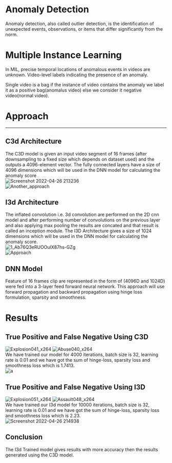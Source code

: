 
# Anomaly Detection

Anomaly detection, also called outlier detection, is the identification of unexpected events, observations, or items that differ significantly from the norm.

# Multiple Instance Learning

In MIL, precise temporal locations of anomalous events in videos are unknown. Video-level labels indicating the presence of an anomaly.

Single video is a bag if the instance of video contains the anomaly we label it as a positive bag(anomalus video) else we consider it negative video(normal video).

# Approach
***
## C3d Architecture
The C3D model is given an input video segment of 16 frames (after downsampling to a fixed size which depends on dataset used) and the outputs a 4096-element vector.
The fully connected layers have a size of 4096 dimensions which will be used in the DNN model for calculating the anomaly score\
![Screenshot 2022-04-26 213236](https://user-images.githubusercontent.com/65583643/165343456-8c2f7475-0476-432e-b4c9-14121bdf21ed.jpg)\
![Another_approach](https://user-images.githubusercontent.com/60216881/165473316-5a959c80-8ab0-4062-945f-eb8df06f05ff.jpeg)



## I3d Architecture
The inflated convolution i.e. 3d convolution are performed on the 2D cnn model and after performing number of convolutions on the previous layer and also applying max pooling the results are concated and that result is called an inception module.
The I3D Architecture gives a size of 1024 dimensions which will be used in the DNN model for calculating the anomaly score.\
![1_Ab76Q3eRUOOuIX87hs-GZg](https://user-images.githubusercontent.com/65583643/165343725-d29f6e39-9b62-4f64-937b-418656c17396.png)\
![Approach](https://user-images.githubusercontent.com/60216881/165471329-532f7bbc-da51-4839-9534-bb0de30ce7e6.png)

## DNN Model

Feature of 16 frames clip are represented in the form of (4096D and 1024D) were fed into a 3-layer feed forward neural network. This approach will use forward propagation and backward propagation using hinge loss formulation, sparsity and smoothness.


# Results

## True Positive and False Negative Using C3D

![Explosion041_x264](https://user-images.githubusercontent.com/65583643/165344458-0afe1612-d236-4959-b607-e0b7b25018bb.gif)
![Abuse040_x264](https://user-images.githubusercontent.com/65583643/165344552-ef6d0943-c97e-4473-a9ac-36ade9ef0b73.gif)\
We have trained our model for 4000 iterations, batch size is 32, learning rate is 0.01 and we have got the sum of  hinge-loss, sparsity loss and smoothness loss which is 1.7413.\
![a](https://user-images.githubusercontent.com/65583643/165346735-0c215069-c022-4248-ab28-cf4d7ba2ae54.jpg)



## True Positive and False Negative Using I3D

![Explosion051_x264](https://user-images.githubusercontent.com/65583643/165345321-8c93a410-4a85-4fd8-a2af-821a771b812c.gif)
![Assault048_x264](https://user-images.githubusercontent.com/65583643/165345590-d53a0fe6-1174-44fb-875a-0cad3b0b4b54.gif)\
We have trained our I3d model for 10000 iterations, batch size is 32, learning rate is 0.01 and we have got the sum of  hinge-loss, sparsity loss and smoothness loss which is 2.23.\
![Screenshot 2022-04-26 214938](https://user-images.githubusercontent.com/65583643/165346589-3f7bb511-3fea-4a31-a4ad-84dd8e5aee61.jpg)

## Conclusion


The I3d Trained model gives results with more accuracy then the results generated using the C3D model.
